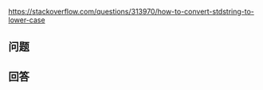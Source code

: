 <https://stackoverflow.com/questions/313970/how-to-convert-stdstring-to-lower-case>

## 问题



## 回答
